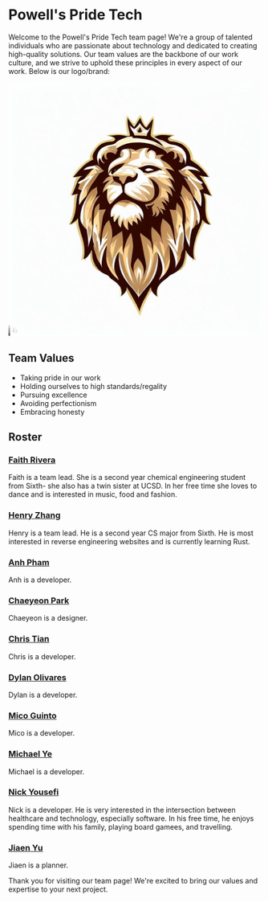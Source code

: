 # Powell's Pride Tech

Welcome to the Powell's Pride Tech team page! We're a group of talented individuals who are passionate about technology and dedicated to creating high-quality solutions. Our team values are the backbone of our work culture, and we strive to uphold these principles in every aspect of our work. Below is our logo/brand:

![Powell's Pride Tech Logo](./branding/team_logo.jpg)

## Team Values

* Taking pride in our work
* Holding ourselves to high standards/regality
* Pursuing excellence
* Avoiding perfectionism
* Embracing honesty

## Roster

### [Faith Rivera](https://github.com/fnriv)

Faith is a team lead. She is a second year chemical engineering student from Sixth- she also has a twin sister at UCSD. In her free time she loves to dance and is interested in music, food and fashion.

### [Henry Zhang](https://github.com/henryzhang03)

Henry is a team lead. He is a second year CS major from Sixth. He is most interested in reverse engineering websites and is currently learning Rust.

### [Anh Pham](https://github.com/phuanh004)

Anh is a developer.

### [Chaeyeon Park](https://github.com/ChayPark)

Chaeyeon is a designer.

### [Chris Tian](https://github.com/Christby)

Chris is a developer.

### [Dylan Olivares](https://github.com/dolivares11)

Dylan is a developer.

### [Mico Guinto](https://github.com/lemangomeister)

Mico is a developer.

### [Michael Ye](https://github.com/MichaelYe48)

Michael is a developer.

### [Nick Yousefi](https://github.com/nsyousef)

Nick is a developer. He is very interested in the intersection between healthcare and technology, especially software. In his free time, he enjoys spending time with his family, playing board gamees, and travelling.

### [Jiaen Yu](https://github.com/yujiaen1999)

Jiaen is a planner.

Thank you for visiting our team page! We're excited to bring our values and expertise to your next project.
